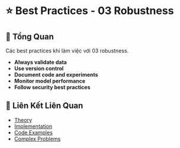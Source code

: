 # ⭐ Best Practices - 03 Robustness

## 🎯 Tổng Quan

Các best practices khi làm việc với 03 robustness.

- **Always validate data**
- **Use version control**
- **Document code and experiments**
- **Monitor model performance**
- **Follow security best practices**

## 🔗 Liên Kết Liên Quan

- [Theory](./THEORY_03_robustness.md)
- [Implementation](./IMPLEMENTATION_03_robustness.md)
- [Code Examples](./CODE_EXAMPLES_03_robustness.md)
- [Complex Problems](./COMPLEX_PROBLEMS.md)
